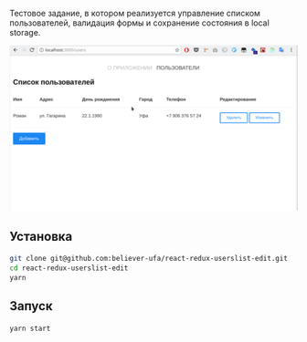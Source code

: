 Тестовое задание, в котором реализуется управление списком пользователей,
валидация формы и сохранение состояния в local storage.

![](https://github.com/believer-ufa/react-redux-userslist-edit/blob/master/preview.gif?raw=true)

## Установка

```bash
git clone git@github.com:believer-ufa/react-redux-userslist-edit.git
cd react-redux-userslist-edit
yarn
```

## Запуск

```bash
yarn start
```
